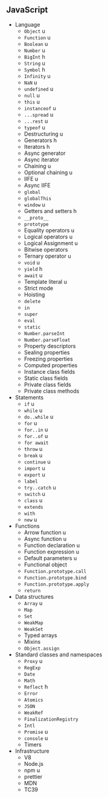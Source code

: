 ## JavaScript

- Language
  - `Object` u
  - `Function` u
  - `Boolean` u
  - `Number` u
  - `BigInt` h
  - `String` u
  - `Symbol` h
  - `Infinity` u
  - `NaN` u
  - `undefined` u
  - `null` u
  - `this` u
  - `instanceof` u
  - `...spread` u
  - `...rest` u
  - `typeof` u
  - Destructuring u
  - Generators h
  - Iterators h
  - Async generator
  - Async iterator
  - Chaining u
  - Optional chaining u
  - IIFE u
  - Async IIFE
  - `global`
  - `globalThis`
  - `window` u
  - Getters and setters h
  - `__proto__`
  - `prototype`
  - Equality operators u
  - Logical operators u
  - Logical Assignment u
  - Bitwise operators
  - Ternary operator u
  - `void` u
  - `yield` h
  - `await` u
  - Template literal u
  - Strict mode
  - Hoisting
  - `delete`
  - `in`
  - `super`
  - `eval`
  - `static`
  - `Number.parseInt`
  - `Number.parseFloat`
  - Property descriptors
  - Sealing properties
  - Freezing properties
  - Computed properties
  - Instance class fields
  - Static class fields
  - Private class fields
  - Private class methods
- Statements
  - `if` u
  - `while` u
  - `do..while` u
  - `for` u
  - `for..in` u
  - `for..of` u
  - `for await`
  - `throw` u
  - `break` u
  - `continue` u
  - `import` u
  - `export` u
  - `label`
  - `try..catch` u
  - `switch` u
  - `class` u
  - `extends`
  - `with`
  - `new` u
- Functions
  - Arrow function u
  - Async function u
  - Function declaration u
  - Function expression u
  - Default parameters u
  - Functional object
  - `Function.prototype.call`
  - `Function.prototype.bind`
  - `Function.prototype.apply`
  - `return`
- Data structures
  - `Array` u
  - `Map`
  - `Set`
  - `WeakMap`
  - `WeakSet`
  - Typed arrays
  - Mixins
  - `Object.assign`
- Standard classes and namespaces
  - `Proxy` u
  - `RegExp`
  - `Date`
  - `Math`
  - `Reflect` h
  - `Error`
  - `Atomics`
  - `JSON`
  - `WeakRef`
  - `FinalizationRegistry`
  - `Intl`
  - `Promise` u
  - `console` u
  - Timers
- Infrastructure
  - V8
  - Node.js
  - npm u
  - prettier
  - MDN
  - TC39
